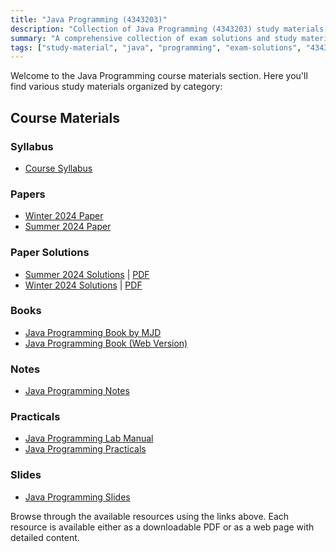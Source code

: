 ```yaml
---
title: "Java Programming (4343203)"
description: "Collection of Java Programming (4343203) study materials and exam solutions"
summary: "A comprehensive collection of exam solutions and study materials for the Java Programming course"
tags: ["study-material", "java", "programming", "exam-solutions", "4343203"]
---
```


Welcome to the Java Programming course materials section. Here you'll find various study materials organized by category:

## Course Materials

### Syllabus

- [Course Syllabus](4343203.pdf)

### Papers

- [Winter 2024 Paper](/resources/study-materials/4343203-java/4343203-Winter-2024.pdf)
- [Summer 2024 Paper](/resources/study-materials/4343203-java/4343203-Summer-2024.pdf)

### Paper Solutions

- [Summer 2024 Solutions](4343203-summer-2024-solution) | [PDF](4343203-summer-2024-solution.pdf)
- [Winter 2024 Solutions](4343203-winter-2024-solution) | [PDF](4343203-winter-2024-solution.pdf)

### Books

- [Java Programming Book by MJD](Java_Book_MJD_Latex.pdf)
- [Java Programming Book (Web Version)](4343203-java-book-mjd)

### Notes

- [Java Programming Notes](4343203-java-book-mjd)

### Practicals

- [Java Programming Lab Manual](4343203-Java-Programming-LabManual.pdf)
- [Java Programming Practicals](4343203-java-practicals)

### Slides

- [Java Programming Slides](2201_Java_Slides.pdf)

Browse through the available resources using the links above. Each resource is available either as a downloadable PDF or as a web page with detailed content.

